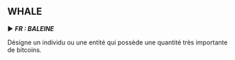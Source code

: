 ## WHALE

► ***FR : BALEINE***

Désigne un individu ou une entité qui possède une quantité très importante de bitcoins.

